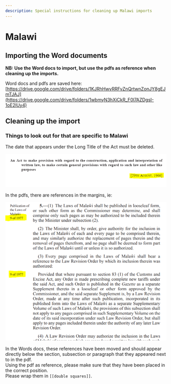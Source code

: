 ```yaml
---
description: Special instructions for cleaning up Malawi imports
---
```


# Malawi

## Importing the Word documents

**NB: Use the Word docs to import, but use the pdfs as reference when cleaning up the imports.**

Word docs and pdfs are saved here:  
[https://drive.google.com/drive/folders/1KJRhHwvRRFvZnQrtwnZonJY8gEJmTJAJ](https://drive.google.com/drive/folders/1wbmyN3hXiCkR_F0l7AZDgsI-1oE2lUy4)

## Cleaning up the import

### Things to look out for that are specific to Malawi

The date that appears under the Long Title of the Act must be deleted.

![](../.gitbook/assets/image%20%28136%29.png)

In the pdfs, there are references in the margins, ie: 

![](../.gitbook/assets/image%20%28138%29.png)

In the Words docs, these references have been moved and should appear directly below the section, subsection or paragraph that they appeared next to in the pdf.   
Using the pdf as reference, please make sure that they have been placed in the correct position.  
Please wrap them in `[[double squares]]`.

